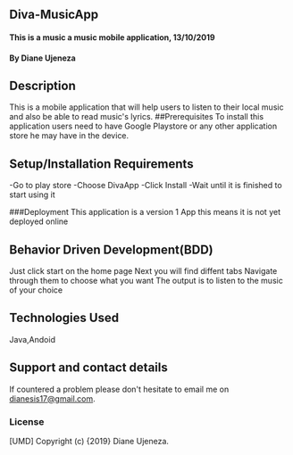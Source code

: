 ## Diva-MusicApp
#### This is a music a music mobile application, 13/10/2019
#### By Diane Ujeneza
## Description
This is a mobile application that will help users to listen to their local music and also be able to read music's lyrics.
##Prerequisites
To install this application users need to have Google Playstore or any other application store he may have in the device.

## Setup/Installation Requirements
-Go to play store
-Choose DivaApp
-Click Install
-Wait until it is finished to start using it

###Deployment
This application is a version 1 App this means it is not yet deployed online

## Behavior Driven Development(BDD)
Just click start on the home page
Next you will find diffent tabs
Navigate through them to choose what you want
The output is to listen to the music of your choice

## Technologies Used
Java,Andoid
## Support and contact details
If countered a problem please don't hesitate to email me on dianesis17@gmail.com.
### License
[UMD]
Copyright (c) {2019} Diane Ujeneza.
